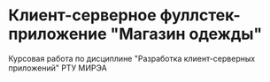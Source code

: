 # Клиент-серверное фуллстек-приложение "Магазин одежды"
Курсовая работа по дисциплине "Разработка клиент-серверных приложений" РТУ МИРЭА
